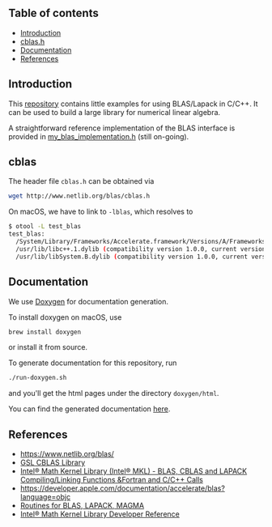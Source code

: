 ## Table of contents

- [Introduction](#introduction)
- [cblas.h](#cblas)
- [Documentation](#documentation)
- [References](#references)

## Introduction

This [repository][5] contains little examples for using
BLAS/Lapack in C/C++. It can be used to build
a large library for numerical linear algebra.

A straightforward reference implementation of the BLAS
interface is provided in [my_blas_implementation.h][4] (still on-going).

## cblas

The header file `cblas.h` can be obtained via

```sh
wget http://www.netlib.org/blas/cblas.h
```

On macOS, we have to link to `-lblas`, which resolves to

```sh
$ otool -L test_blas
test_blas:
  /System/Library/Frameworks/Accelerate.framework/Versions/A/Frameworks/vecLib.framework/Versions/A/libBLAS.dylib (compatibility version 1.0.0, current version 1.0.0)
  /usr/lib/libc++.1.dylib (compatibility version 1.0.0, current version 120.1.0)
  /usr/lib/libSystem.B.dylib (compatibility version 1.0.0, current version 1226.10.1)
```

## Documentation

We use [Doxygen][3] for documentation generation.

To install doxygen on macOS, use

```sh
brew install doxygen
```

or install it from source.

To generate documentation for this repository, run

```sh
./run-doxygen.sh
```
and you'll get the html pages under the directory `doxygen/html`.

You can find the generated documentation [here][6].

## References

- https://www.netlib.org/blas/
- [GSL CBLAS Library][2]
- [Intel® Math Kernel Library (Intel® MKL) - BLAS, CBLAS and LAPACK Compiling/Linking Functions &Fortran and C/C++ Calls][1]
- https://developer.apple.com/documentation/accelerate/blas?language=objc
- [Routines for BLAS, LAPACK, MAGMA][7]
- [Intel® Math Kernel Library Developer Reference][8]

[8]: https://software.intel.com/sites/default/files/mkl-2019-developer-reference-c_3.pdf
[7]: http://www.icl.utk.edu/~mgates3/docs/lapack.html
[6]: https://csukuangfj.github.io/doc/blas-lapack-in-c-cplusplus/index.html
[5]: https://github.com/csukuangfj/blas-lapack-in-c-cplusplus
[4]: https://github.com/csukuangfj/blas-lapack-in-c-cplusplus/my_blas_implementation.h
[3]: http://www.doxygen.nl/manual/
[2]: https://www.gnu.org/software/gsl/doc/html/cblas.html
[1]: https://software.intel.com/en-us/articles/intel-math-kernel-library-intel-mkl-blas-cblas-and-lapack-compilinglinking-functions-fortran-and-cc-calls#1

